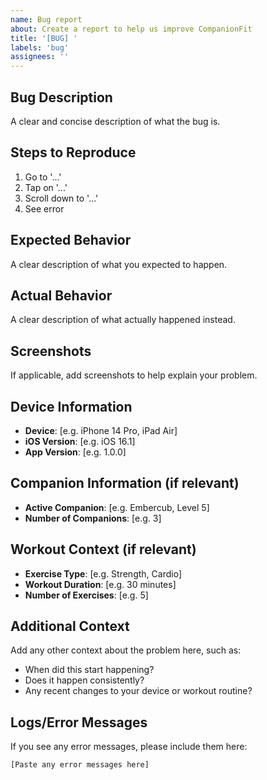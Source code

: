 ```yaml
---
name: Bug report
about: Create a report to help us improve CompanionFit
title: '[BUG] '
labels: 'bug'
assignees: ''
---
```


## Bug Description
A clear and concise description of what the bug is.

## Steps to Reproduce
1. Go to '...'
2. Tap on '...'
3. Scroll down to '...'
4. See error

## Expected Behavior
A clear description of what you expected to happen.

## Actual Behavior
A clear description of what actually happened instead.

## Screenshots
If applicable, add screenshots to help explain your problem.

## Device Information
- **Device**: [e.g. iPhone 14 Pro, iPad Air]
- **iOS Version**: [e.g. iOS 16.1]
- **App Version**: [e.g. 1.0.0]

## Companion Information (if relevant)
- **Active Companion**: [e.g. Embercub, Level 5]
- **Number of Companions**: [e.g. 3]

## Workout Context (if relevant)
- **Exercise Type**: [e.g. Strength, Cardio]
- **Workout Duration**: [e.g. 30 minutes]
- **Number of Exercises**: [e.g. 5]

## Additional Context
Add any other context about the problem here, such as:
- When did this start happening?
- Does it happen consistently?
- Any recent changes to your device or workout routine?

## Logs/Error Messages
If you see any error messages, please include them here:
```
[Paste any error messages here]
```